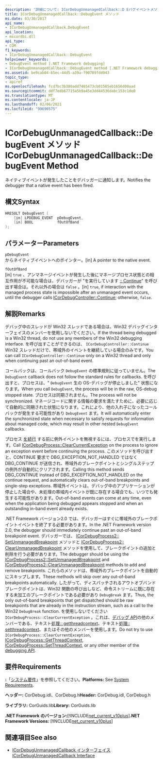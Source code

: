 ```yaml
---
description: '詳細について: ICorDebugUnmanagedCallback::D Eバグイベントメソッド'
title: ICorDebugUnmanagedCallback::DebugEvent メソッド
ms.date: 03/30/2017
api_name:
- ICorDebugUnmanagedCallback.DebugEvent
api_location:
- mscordbi.dll
api_type:
- COM
f1_keywords:
- ICorDebugUnmanagedCallback::DebugEvent
helpviewer_keywords:
- DebugEvent method [.NET Framework debugging]
- ICorDebugUnmanagedCallback::DebugEvent method [.NET Framework debugging]
ms.assetid: be9cab04-65ec-44d5-a39a-f90709fdd043
topic_type:
- apiref
ms.openlocfilehash: fcd7bc3b380add7465473cb01585eb1656d00aad
ms.sourcegitcommit: ddf7edb67715a5b9a45e3dd44536dabc153c1de0
ms.translationtype: MT
ms.contentlocale: ja-JP
ms.lasthandoff: 02/06/2021
ms.locfileid: "99690575"
---
```

# <a name="icordebugunmanagedcallbackdebugevent-method"></a><span data-ttu-id="11875-103">ICorDebugUnmanagedCallback::DebugEvent メソッド</span><span class="sxs-lookup"><span data-stu-id="11875-103">ICorDebugUnmanagedCallback::DebugEvent Method</span></span>

<span data-ttu-id="11875-104">ネイティブイベントが発生したことをデバッガーに通知します。</span><span class="sxs-lookup"><span data-stu-id="11875-104">Notifies the debugger that a native event has been fired.</span></span>  
  
## <a name="syntax"></a><span data-ttu-id="11875-105">構文</span><span class="sxs-lookup"><span data-stu-id="11875-105">Syntax</span></span>  
  
```cpp  
HRESULT DebugEvent (  
    [in] LPDEBUG_EVENT  pDebugEvent,  
    [in] BOOL           fOutOfBand  
);  
```  
  
## <a name="parameters"></a><span data-ttu-id="11875-106">パラメーター</span><span class="sxs-lookup"><span data-stu-id="11875-106">Parameters</span></span>  

 `pDebugEvent`  
 <span data-ttu-id="11875-107">からネイティブイベントへのポインター。</span><span class="sxs-lookup"><span data-stu-id="11875-107">[in] A pointer to the native event.</span></span>  
  
 `fOutOfBand`  
 <span data-ttu-id="11875-108">[in] `true` 、アンマネージイベントが発生した後にマネージプロセス状態との相互作用が不可能な場合は、デバッガーが "を実行しています [:: Continue](icordebugcontroller-continue-method.md)" を呼び出す場合は。それ以外の場合は `false` 。</span><span class="sxs-lookup"><span data-stu-id="11875-108">[in] `true`, if interaction with the managed process state is impossible after an unmanaged event occurs, until the debugger calls [ICorDebugController::Continue](icordebugcontroller-continue-method.md); otherwise, `false`.</span></span>  
  
## <a name="remarks"></a><span data-ttu-id="11875-109">解説</span><span class="sxs-lookup"><span data-stu-id="11875-109">Remarks</span></span>  

 <span data-ttu-id="11875-110">デバッグ中のスレッドが Win32 スレッドである場合は、Win32 デバッグインターフェイスのメンバーを使用しないでください。</span><span class="sxs-lookup"><span data-stu-id="11875-110">If the thread being debugged is a Win32 thread, do not use any members of the Win32 debugging interface.</span></span> <span data-ttu-id="11875-111">を呼び出すことができるのは、 `ICorDebugController::Continue` Win32 スレッドだけで、帯域外のイベントを継続している場合のみです。</span><span class="sxs-lookup"><span data-stu-id="11875-111">You can call `ICorDebugController::Continue` only on a Win32 thread and only when continuing past an out-of-band event.</span></span>  
  
 <span data-ttu-id="11875-112">コールバックは、コールバック `DebugEvent` の標準規則に従っていません。</span><span class="sxs-lookup"><span data-stu-id="11875-112">The `DebugEvent` callback does not follow the standard rules for callbacks.</span></span> <span data-ttu-id="11875-113">を呼び出すと、プロセスは、" `DebugEvent` 生の OS-デバッグが停止しました" 状態になります。</span><span class="sxs-lookup"><span data-stu-id="11875-113">When you call `DebugEvent`, the process will be in the raw, OS-debug stopped state.</span></span> <span data-ttu-id="11875-114">プロセスは同期されません。</span><span class="sxs-lookup"><span data-stu-id="11875-114">The process will not be synchronized.</span></span> <span data-ttu-id="11875-115">マネージコードに関する情報の要求を満たすために、必要に応じて自動的に同期された状態になります。これにより、他の入れ子になったコールバックが発生する可能性があり `DebugEvent` ます。</span><span class="sxs-lookup"><span data-stu-id="11875-115">It will automatically enter the synchronized state when necessary to satisfy requests for information about managed code, which may result in other nested `DebugEvent` callbacks.</span></span>  
  
 <span data-ttu-id="11875-116">プロセス [を続行](icordebugprocess-clearcurrentexception-method.md) する前に例外イベントを無視するには、プロセスでを実行します。</span><span class="sxs-lookup"><span data-stu-id="11875-116">Call [ICorDebugProcess::ClearCurrentException](icordebugprocess-clearcurrentexception-method.md) on the process to ignore an exception event before continuing the process.</span></span> <span data-ttu-id="11875-117">このメソッドを呼び出すと、CONTINUE 要求で DBG_EXCEPTION_NOT_HANDLED ではなく DBG_CONTINUE が送信され、帯域外のブレークポイントとシングルステップの例外が自動的にクリアされます。</span><span class="sxs-lookup"><span data-stu-id="11875-117">Calling this method sends DBG_CONTINUE instead of DBG_EXCEPTION_NOT_HANDLED on the continue request, and automatically clears out-of-band breakpoints and single-step exceptions.</span></span> <span data-ttu-id="11875-118">帯域外イベントは、デバッグ中のアプリケーションが停止した場合や、未処理の帯域内イベントが既に存在する場合でも、いつでも発生する可能性があります。</span><span class="sxs-lookup"><span data-stu-id="11875-118">Out-of-band events can come at any time, even when the application being debugged appears stopped and when an outstanding in-band event already exists.</span></span>  
  
 <span data-ttu-id="11875-119">.NET Framework バージョン2.0 では、デバッガーはすぐに帯域外のブレークポイントイベントを終了する必要があります。</span><span class="sxs-lookup"><span data-stu-id="11875-119">In the .NET Framework version 2.0, the debugger should immediately continue past an out-of-band breakpoint event.</span></span> <span data-ttu-id="11875-120">デバッガーでは、 [ICorDebugProcess2:: SetUnmanagedBreakpoint](icordebugprocess2-setunmanagedbreakpoint-method.md) メソッドと [ICorDebugProcess2:: ClearUnmanagedBreakpoint](icordebugprocess2-clearunmanagedbreakpoint-method.md) メソッドを使用して、ブレークポイントの追加と削除を行う必要があります。</span><span class="sxs-lookup"><span data-stu-id="11875-120">The debugger should be using the [ICorDebugProcess2::SetUnmanagedBreakpoint](icordebugprocess2-setunmanagedbreakpoint-method.md) and [ICorDebugProcess2::ClearUnmanagedBreakpoint](icordebugprocess2-clearunmanagedbreakpoint-method.md) methods to add and remove breakpoints.</span></span> <span data-ttu-id="11875-121">これらのメソッドは、帯域外のブレークポイントを自動的にスキップします。</span><span class="sxs-lookup"><span data-stu-id="11875-121">These methods will skip over any out-of-band breakpoints automatically.</span></span> <span data-ttu-id="11875-122">したがって、ディスパッチされるアウトオブバンドブレークポイントは、Win32 関数の呼び出しなど、命令ストリームに既に存在する未加工のブレークポイントである必要があり `DebugBreak` ます。</span><span class="sxs-lookup"><span data-stu-id="11875-122">Thus, the only out-of-band breakpoints that get dispatched should be raw breakpoints that are already in the instruction stream, such as a call to the Win32 `DebugBreak` function.</span></span> <span data-ttu-id="11875-123">を使用しないでください `ICorDebugProcess::ClearCurrentException` 。これは、[デバッグ API](index.md)の他のメンバーである、テキスト[処理:: getthreadcontext](icordebugprocess-getthreadcontext-method.md)、テキスト[処理:: setthreadcontext](icordebugprocess-setthreadcontext-method.md)、またはその他のメンバーを使用します。</span><span class="sxs-lookup"><span data-stu-id="11875-123">Do not try to use `ICorDebugProcess::ClearCurrentException`, [ICorDebugProcess::GetThreadContext](icordebugprocess-getthreadcontext-method.md), [ICorDebugProcess::SetThreadContext](icordebugprocess-setthreadcontext-method.md), or any other member of the [debugging API](index.md).</span></span>  
  
## <a name="requirements"></a><span data-ttu-id="11875-124">要件</span><span class="sxs-lookup"><span data-stu-id="11875-124">Requirements</span></span>  

 <span data-ttu-id="11875-125">**:**「[システム要件](../../get-started/system-requirements.md)」を参照してください。</span><span class="sxs-lookup"><span data-stu-id="11875-125">**Platforms:** See [System Requirements](../../get-started/system-requirements.md).</span></span>  
  
 <span data-ttu-id="11875-126">**ヘッダー:** CorDebug.idl、CorDebug.h</span><span class="sxs-lookup"><span data-stu-id="11875-126">**Header:** CorDebug.idl, CorDebug.h</span></span>  
  
 <span data-ttu-id="11875-127">**ライブラリ:** CorGuids.lib</span><span class="sxs-lookup"><span data-stu-id="11875-127">**Library:** CorGuids.lib</span></span>  
  
 <span data-ttu-id="11875-128">**.NET Framework のバージョン:**[!INCLUDE[net_current_v10plus](../../../../includes/net-current-v10plus-md.md)]</span><span class="sxs-lookup"><span data-stu-id="11875-128">**.NET Framework Versions:** [!INCLUDE[net_current_v10plus](../../../../includes/net-current-v10plus-md.md)]</span></span>  
  
## <a name="see-also"></a><span data-ttu-id="11875-129">関連項目</span><span class="sxs-lookup"><span data-stu-id="11875-129">See also</span></span>

- [<span data-ttu-id="11875-130">ICorDebugUnmanagedCallback インターフェイス</span><span class="sxs-lookup"><span data-stu-id="11875-130">ICorDebugUnmanagedCallback Interface</span></span>](icordebugunmanagedcallback-interface.md)
